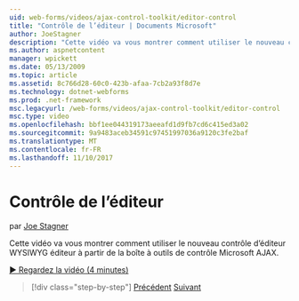 ```yaml
---
uid: web-forms/videos/ajax-control-toolkit/editor-control
title: "Contrôle de l’éditeur | Documents Microsoft"
author: JoeStagner
description: "Cette vidéo va vous montrer comment utiliser le nouveau contrôle d’éditeur WYSIWYG éditeur à partir de la boîte à outils de contrôle Microsoft AJAX."
ms.author: aspnetcontent
manager: wpickett
ms.date: 05/13/2009
ms.topic: article
ms.assetid: 8c766d28-60c0-423b-afaa-7cb2a93f8d7e
ms.technology: dotnet-webforms
ms.prod: .net-framework
msc.legacyurl: /web-forms/videos/ajax-control-toolkit/editor-control
msc.type: video
ms.openlocfilehash: bbf1ee044319173aeeafd1d9fb7cd6c415ed3a02
ms.sourcegitcommit: 9a9483aceb34591c97451997036a9120c3fe2baf
ms.translationtype: MT
ms.contentlocale: fr-FR
ms.lasthandoff: 11/10/2017
---
```

<a name="editor-control"></a>Contrôle de l’éditeur
====================
par [Joe Stagner](https://github.com/JoeStagner)

Cette vidéo va vous montrer comment utiliser le nouveau contrôle d’éditeur WYSIWYG éditeur à partir de la boîte à outils de contrôle Microsoft AJAX.

[&#9654; Regardez la vidéo (4 minutes)](https://channel9.msdn.com/Blogs/ASP-NET-Site-Videos/editor-control)

>[!div class="step-by-step"]
[Précédent](combo-box.md)
[Suivant](editor-control-custom.md)
